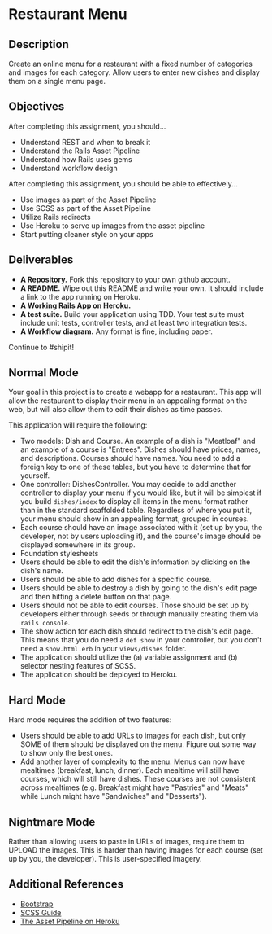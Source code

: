 # Restaurant Menu

## Description

Create an online menu for a restaurant with a fixed number of categories and images for each category.  Allow users to enter new dishes and display them on a single menu page.

## Objectives

After completing this assignment, you should...

* Understand REST and when to break it
* Understand the Rails Asset Pipeline
* Understand how Rails uses gems
* Understand workflow design

After completing this assignment, you should be able to effectively...

* Use images as part of the Asset Pipeline
* Use SCSS as part of the Asset Pipeline
* Utilize Rails redirects
* Use Heroku to serve up images from the asset pipeline
* Start putting cleaner style on your apps

## Deliverables

* **A Repository.** Fork this repository to your own github account.
* **A README.** Wipe out this README and write your own.  It should include a link to the app running on Heroku.
* **A Working Rails App on Heroku.**
* **A test suite.** Build your application using TDD.  Your test suite must include unit tests, controller tests, and at least two integration tests.
* **A Workflow diagram.**  Any format is fine, including paper.

Continue to #shipit!

## Normal Mode

Your goal in this project is to create a webapp for a restaurant.  This app will allow the restaurant to display their menu in an appealing format on the web, but will also allow them to edit their dishes as time passes.

This application will require the following:

* Two models: Dish and Course.  An example of a dish is "Meatloaf" and an example of a course is "Entrees".  Dishes should have prices, names, and descriptions.  Courses should have names.  You need to add a foreign key to one of these tables, but you have to determine that for yourself.
* One controller: DishesController.  You may decide to add another controller to display your menu if you would like, but it will be simplest if you build `dishes/index` to display all items in the menu format rather than in the standard scaffolded table.  Regardless of where you put it, your menu should show in an appealing format, grouped in courses.
* Each course should have an image associated with it (set up by you, the developer, not by users uploading it), and the course's image should be displayed somewhere in its group.
* Foundation stylesheets
* Users should be able to edit the dish's information by clicking on the dish's name.
* Users should be able to add dishes for a specific course.
* Users should be able to destroy a dish by going to the dish's edit page and then hitting a delete button on that page.
* Users should not be able to edit courses.  Those should be set up by developers either through seeds or through manually creating them via `rails console`.
* The show action for each dish should redirect to the dish's edit page.  This means that you do need a `def show` in your controller, but you don't need a `show.html.erb` in your `views/dishes` folder.
* The application should utilize the (a) variable assignment and (b) selector nesting features of SCSS.
* The application should be deployed to Heroku.

## Hard Mode

Hard mode requires the addition of two features:

* Users should be able to add URLs to images for each dish, but only SOME of them should be displayed on the menu.  Figure out some way to show only the best ones.
* Add another layer of complexity to the menu.  Menus can now have mealtimes (breakfast, lunch, dinner).  Each mealtime will still have courses, which will still have dishes.  These courses are not consistent across mealtimes (e.g. Breakfast might have "Pastries" and "Meats" while Lunch might have "Sandwiches" and "Desserts").

## Nightmare Mode

Rather than allowing users to paste in URLs of images, require them to UPLOAD the images.  This is harder than having images for each course (set up by you, the developer).  This is user-specified imagery.

## Additional References

* [Bootstrap](http://getbootstrap.com/)
* [SCSS Guide](http://sass-lang.com/)
* [The Asset Pipeline on Heroku](https://devcenter.heroku.com/articles/rails-4-asset-pipeline)
